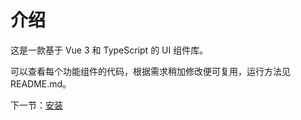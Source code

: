 # 介绍

这是一款基于 Vue 3 和 TypeScript 的 UI 组件库。

可以查看每个功能组件的代码，根据需求稍加修改便可复用，运行方法见 README.md。

下一节：[安装](#/doc/install)